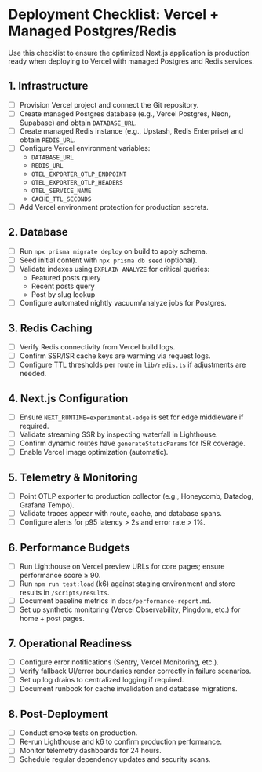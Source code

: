 # Deployment Checklist: Vercel + Managed Postgres/Redis

Use this checklist to ensure the optimized Next.js application is production ready when deploying to Vercel with managed Postgres and Redis services.

## 1. Infrastructure
- [ ] Provision Vercel project and connect the Git repository.
- [ ] Create managed Postgres database (e.g., Vercel Postgres, Neon, Supabase) and obtain `DATABASE_URL`.
- [ ] Create managed Redis instance (e.g., Upstash, Redis Enterprise) and obtain `REDIS_URL`.
- [ ] Configure Vercel environment variables:
  - `DATABASE_URL`
  - `REDIS_URL`
  - `OTEL_EXPORTER_OTLP_ENDPOINT`
  - `OTEL_EXPORTER_OTLP_HEADERS`
  - `OTEL_SERVICE_NAME`
  - `CACHE_TTL_SECONDS`
- [ ] Add Vercel environment protection for production secrets.

## 2. Database
- [ ] Run `npx prisma migrate deploy` on build to apply schema.
- [ ] Seed initial content with `npx prisma db seed` (optional).
- [ ] Validate indexes using `EXPLAIN ANALYZE` for critical queries:
  - Featured posts query
  - Recent posts query
  - Post by slug lookup
- [ ] Configure automated nightly vacuum/analyze jobs for Postgres.

## 3. Redis Caching
- [ ] Verify Redis connectivity from Vercel build logs.
- [ ] Confirm SSR/ISR cache keys are warming via request logs.
- [ ] Configure TTL thresholds per route in `lib/redis.ts` if adjustments are needed.

## 4. Next.js Configuration
- [ ] Ensure `NEXT_RUNTIME=experimental-edge` is set for edge middleware if required.
- [ ] Validate streaming SSR by inspecting waterfall in Lighthouse.
- [ ] Confirm dynamic routes have `generateStaticParams` for ISR coverage.
- [ ] Enable Vercel image optimization (automatic).

## 5. Telemetry & Monitoring
- [ ] Point OTLP exporter to production collector (e.g., Honeycomb, Datadog, Grafana Tempo).
- [ ] Validate traces appear with route, cache, and database spans.
- [ ] Configure alerts for p95 latency > 2s and error rate > 1%.

## 6. Performance Budgets
- [ ] Run Lighthouse on Vercel preview URLs for core pages; ensure performance score ≥ 90.
- [ ] Run `npm run test:load` (k6) against staging environment and store results in `/scripts/results`.
- [ ] Document baseline metrics in `docs/performance-report.md`.
- [ ] Set up synthetic monitoring (Vercel Observability, Pingdom, etc.) for home + post pages.

## 7. Operational Readiness
- [ ] Configure error notifications (Sentry, Vercel Monitoring, etc.).
- [ ] Verify fallback UI/error boundaries render correctly in failure scenarios.
- [ ] Set up log drains to centralized logging if required.
- [ ] Document runbook for cache invalidation and database migrations.

## 8. Post-Deployment
- [ ] Conduct smoke tests on production.
- [ ] Re-run Lighthouse and k6 to confirm production performance.
- [ ] Monitor telemetry dashboards for 24 hours.
- [ ] Schedule regular dependency updates and security scans.

